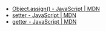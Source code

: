 - [Object.assign() - JavaScript | MDN](https://developer.mozilla.org/en-US/docs/Web/JavaScript/Reference/Global_Objects/Object/assign)
- [setter - JavaScript | MDN](https://developer.mozilla.org/en-US/docs/Web/JavaScript/Reference/Functions/set)
- [getter - JavaScript | MDN](https://developer.mozilla.org/en-US/docs/Web/JavaScript/Reference/Functions/get)
